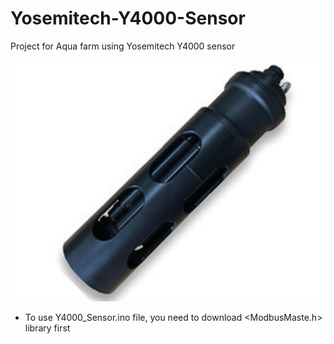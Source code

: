 # Yosemitech-Y4000-Sensor
Project for Aqua farm using Yosemitech Y4000 sensor
 
<img  src = "Image/Y4000.png">

- To use Y4000_Sensor.ino file, you need to download <ModbusMaste.h> library first
